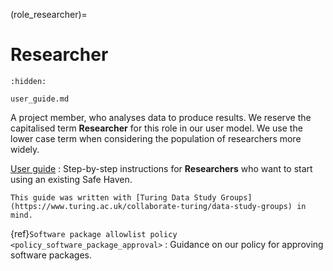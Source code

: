 (role_researcher)=
# Researcher

```{toctree}
:hidden:

user_guide.md
```

A project member, who analyses data to produce results.
We reserve the capitalised term **Researcher** for this role in our user model.
We use the lower case term when considering the population of researchers more widely.

[User guide](user_guide.md)
: Step-by-step instructions for **Researchers** who want to start using an existing Safe Haven.


```{note}
This guide was written with [Turing Data Study Groups](https://www.turing.ac.uk/collaborate-turing/data-study-groups) in mind.
```

{ref}`Software package allowlist policy <policy_software_package_approval>`
: Guidance on our policy for approving software packages.
